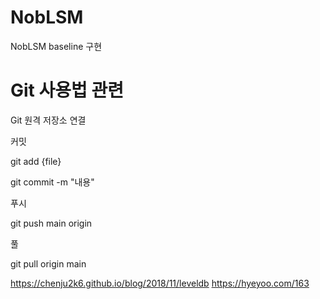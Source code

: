 # NobLSM
NobLSM baseline 구현

# Git 사용법 관련
Git 원격 저장소 연결

커밋

git add {file}

git commit -m "내용"

푸시

git push main origin

풀

git pull origin main

https://chenju2k6.github.io/blog/2018/11/leveldb
https://hyeyoo.com/163
